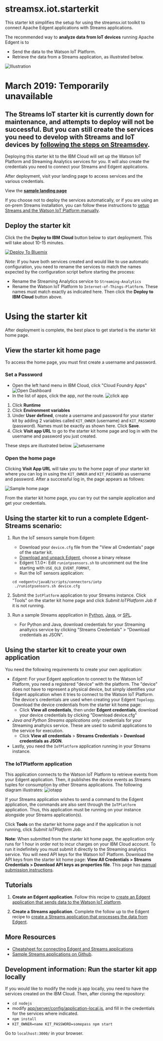 # streamsx.iot.starterkit
This starter kit simplifies the setup for using the streamsx.iot toolkit to connect Apache Edgent applications with Streams applications.

The recommended way to **analyze data from IoT devices** running Apache Edgent is to  

*  Send the data to the Watson IoT Platform.
*  Retrieve the data from a Streams application, as illustrated below.


![Illustration](https://developer.ibm.com/streamsdev/wp-content/uploads/sites/15/2017/09/edgent-iot-streams.png)


# March 2019: Temporarily unavailable
## The Streams IoT starter kit is currently down for maintenance, and attempts to deploy will not be successful.  But you can still create the services you need to develop with Streams and IoT devices by [following the steps on Streamsdev](https://developer.ibm.com/streamsdev/docs/setup-instructions-connecting-edgent-streams-applications-watson-iot-platform/).


Deploying this starter kit to the IBM Cloud will set up the Watson IoT Platform and Streaming Analytics services for you. It will also create the credentials you need to connect your Streams and Edgent applications.

After deployment, visit your landing page to access services and the various credentials.

View the **<a href="https://streams-iot-starter.bluemix.net" target="blank"> sample landing page</a>**

If you choose not to deploy the services automatically, or if you are using an on-prem Streams installation, you can follow these instructions to [setup Streams and the Watson IoT Platform manually](https://developer.ibm.com/streamsdev/docs/setup-instructions-connecting-edgent-streams-applications-watson-iot-platform).

## Deploy the starter kit

Click the the **Deploy to IBM Cloud** button below to start deployment. This will take about 10-15 minutes.

[![Deploy To Bluemix](https://bluemix.net/deploy/button.png)](https://bluemix.net/deploy?repository=https%3A%2F%2Fgithub.com%2FIBMStreams%2Fstreamsx.iot.starterkit.git)

*Note:* If you have both services created and would like to use automatic configuration,  you need to rename the services to match the names expected by the configuration script before starting the process:
   - Rename the Streaming Analytics service to `Streaming-Analytics`
   - Rename the Watson IoT Platform to `Internet-of-Things-Platform`. These names must match exactly as indicated here.
   Then click the **Deploy to IBM Cloud** button above.



# Using the starter kit

After deployment is complete, the best place to get started is the starter kit home page.  

## View the starter kit home page
To access the home page, you must first create a username and password.
### Set a Password
- Open the left hand menu in IBM Cloud, click "Cloud Foundry Apps"
![Open Dashboard](img/cred1.png)
- In the list of apps, click the app, *not* the route.
![click app](img/cred2.png)
1. Click **Runtime**
2. Click **Environment variables**
3. Under **User defined**, create a username and password for your starter kit by adding 2 variables called `KIT_OWNER` (username) and `KIT_PASSWORD` (password). Names must be exactly as shown here.  Click **Save**.
4. Click **Visit app URL** to go to the starter kit home page and log in with the username and password you just created.

These steps are illustrated below.
![setusername](img/env.png)

### Open the home page

Clicking **Visit App URL** will take you to the home page of your starter kit where you can log in using the `KIT_OWNER` and `KIT_PASSWORD` as username and password. After a successful log in, the page appears as follows:

![Sample home page](img/homepage.png)


From the starter kit home page, you can try out the sample application and get your credentials.



##  Using the starter kit to run a complete Edgent-Streams scenario:

1. Run the IoT sensors sample from Edgent:  
   - Download your `device.cfg` file from the "View all Credentials" page of the starter kit.
   - [Download and unpack Edgent](https://edgent.apache.org), choose a binary release
   - Edgent 1.1.0+: Edit `runiotpsensors.sh` to uncomment out the line starting with `USE_OLD_EVENT_FORMAT`,
   - Run the IoT sensors application:
    ```
    cd <edgent>/java8/scripts/connectors/iotp
     ./runiotpsensors.sh device.cfg
     ```

2. Submit the `IotPlatform` application to your Streams instance. Click "Tools" on the starter kit home page and click *Submit IoTPlatform Job* if it is not running.

3. Run a sample Streams appplication in [Python](https://streams-github-samples.mybluemix.net/?get=IoT%2FReadEdgentEvents%2Fpython%2FStreamsPythonAndEdgent%2F), [Java](https://streams-github-samples.mybluemix.net/?get=IoT%2FReadEdgentEvents%2Fjava%2FStreamingAnalyticsAndEdgent), or [SPL](https://github.com/IBMStreams/samples/tree/master/IoT/ReadEdgentEvents/spl).
   - For Python and Java, download credentials for your Streaming analtyics service by clicking "Streams Credentials" > "Download credentials as JSON".



##  Using the starter kit to create your own application

You need the following requirements to create your own application:

- *Edgent*: For your Edgent application to connect to the Watson IoT Platform, you need a registered "device" with the platform. The "device" does not have to represent a physical device, but simply identifies your Edgent application when it tries to connect to the Watson IoT Platform. The device's credentials are used when creating your Edgent `Topology`.  Download the device credentials from the starter kit home page:
    - Click **View all credentials**, then under **Edgent credentials**, download your device credentials by clicking "Download device.cfg"
- *Java and Python Streams applications only*: credentials for your Streaming analtyics service. These are used to submit applications to the service for execution.   
    - Click **View all credentials** > **Streams Credentials** > **Download credentials as JSON**.
- Lastly, you need the `IoTPlatform` application running in your Streams instance.  


### The IoTPlatform application
This application connects to the Watson IoT Platform to retrieve events from your Edgent application. Then, it publishes the device events as Streams tuples for consumption by other Streams applications.  The following diagram illustrates:
![iotapp](https://developer.ibm.com/streamsdev/wp-content/uploads/sites/15/2017/06/iot-edgent.png)

If your Streams application wishes to send a command to the Edgent application, the commands are also sent through the `IoTPlatform` application.  Thus, this application must be running on your instance alongside your Streams application(s).

Click **Tools** on the starter kit home page and if the application is not running, click *Submit IoTPlatform Job*.

**Note**: When submitted from the starter kit home page, the application only runs for 1 hour in  order not to incur charges on your IBM Cloud account.  To run it indefinitely you must submit it directly to the Streaming analytics service. You will need API keys for the Watson IoT Platform. Download the API keys from the starter kit home page: **View All Credentials > Streams Credentials > Download API keys as properties file**.  This page has [manual submission instructions](https://developer.ibm.com/streamsdev/docs/setup-instructions-connecting-edgent-streams-applications-watson-iot-platform#submit).


## Tutorials

1. **Create an Edgent application**. Follow this recipe to [create an Edgent application that sends data to the Watson IoT platform](https://developer.ibm.com/recipes/tutorials/send-events-to-the-watson-iot-platform-from-a-raspberry-pi-running-apache-edgent/).

2. **Create a Streams application**. Complete the follow up to the Edgent recipe to [create a Streams application that processes the data from Edgent](https://developer.ibm.com/recipes/tutorials/connect-apache-edgent-to-the-streaming-analytics-service-using-the-watson-iot-platform/).

## More Resources

- [Cheatsheet for connecting Edgent and Streams applications](https://developer.ibm.com/streamsdev/docs/cheat-sheet-connecting-edgent-streams-applications/)
- [Sample Streams applications on Github](https://github.com/IBMStreams/samples/tree/master/IoT/ReadEdgentEvents).


## Development information: Run the starter kit app locally
If you would like to modify the node js app locally, you need to have the services created on the IBM Cloud.
Then, after cloning the repository:
* ```cd nodejs```
* modify [app/server/config/application-local.js](nodejs/app/server/config/application-local.js), and fill in the credentials for the services where indicated.
* ```npm install```
* ```KIT_OWNER=name KIT_PASSWORD=somepass npm start```

Go to `localhost:3000/` in your browser.
